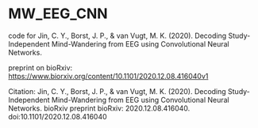 # MW_EEG_CNN
code for Jin, C. Y., Borst, J. P., & van Vugt, M. K. (2020). Decoding Study-Independent Mind-Wandering from EEG using Convolutional Neural Networks.

preprint on bioRxiv: https://www.biorxiv.org/content/10.1101/2020.12.08.416040v1

Citation:
Jin, C. Y., Borst, J. P., & van Vugt, M. K. (2020). Decoding Study-Independent Mind-Wandering from EEG using Convolutional Neural Networks. bioRxiv preprint bioRxiv: 2020.12.08.416040. doi:10.1101/2020.12.08.416040

